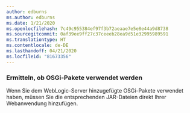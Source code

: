 ```yaml
---
author: edburns
ms.author: edburns
ms.date: 1/21/2020
ms.openlocfilehash: 7c49c955384ef97f3b72aeaae7e5e8e44a9d8738
ms.sourcegitcommit: 0af39ee9ff27c37ceeeb28ea9d51e32995989591
ms.translationtype: HT
ms.contentlocale: de-DE
ms.lasthandoff: 04/21/2020
ms.locfileid: "81673356"
---
```

### <a name="determine-whether-osgi-bundles-are-used"></a>Ermitteln, ob OSGi-Pakete verwendet werden

Wenn Sie dem WebLogic-Server hinzugefügte OSGi-Pakete verwendet haben, müssen Sie die entsprechenden JAR-Dateien direkt Ihrer Webanwendung hinzufügen.
